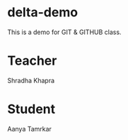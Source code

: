 # delta-demo
This is a demo for GIT &amp; GITHUB class.

# Teacher
Shradha Khapra

# Student
Aanya Tamrkar